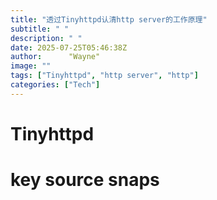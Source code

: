 ```yaml
---
title: "透过Tinyhttpd认清http server的工作原理"
subtitle: " "
description: " "
date: 2025-07-25T05:46:38Z
author:      "Wayne"
image: ""
tags: ["Tinyhttpd", "http server", "http"]
categories: ["Tech"]
---
```


# Tinyhttpd

# key source snaps
